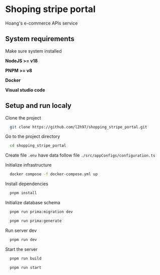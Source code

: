 # Shoping stripe portal

Hoang's e-commerce APIs service

## System requirements

Make sure system installed

**NodeJS >= v18**

**PNPM >= v8**

**Docker**

**Visual studio code**

## Setup and run localy

Clone the project

```bash
  git clone https://github.com/l2h97/shopping_stripe_portal.git
```

Go to the project directory

```bash
  cd shopping_stripe_portal
```

Create file `.env` have data follow file `./src/appConfigs/configuration.ts`

Initialize infrastructure

```bash
  docker compose -f docker-compose.yml up
```

Install dependencies

```bash
  pnpm install
```

Initialize database schema

```bash
  pnpm run prima:migration dev
```

```bash
  pnpm run prima:generate
```

Run server dev

```bash
  pnpm run dev
```

Start the server

```bash
  pnpm run build
```

```bash
  pnpm run start
```
